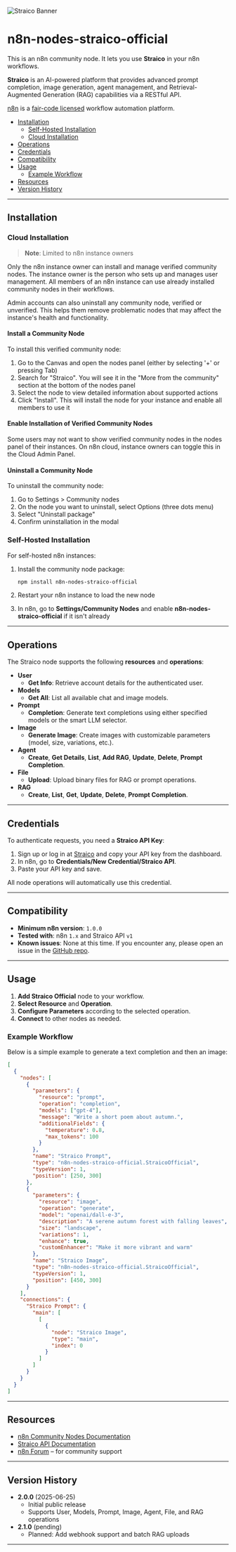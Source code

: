 ![Straico Banner](https://user-images.githubusercontent.com/10284570/173569848-c624317f-42b1-45a6-ab09-f0ea3c247648.png)

# n8n-nodes-straico-official

This is an n8n community node. It lets you use **Straico** in your n8n workflows.

**Straico** is an AI-powered platform that provides advanced prompt completion, image generation, agent management, and Retrieval-Augmented Generation (RAG) capabilities via a RESTful API.

[n8n](https://n8n.io/) is a [fair-code licensed](https://docs.n8n.io/reference/license/) workflow automation platform.

- [Installation](#installation)  
  - [Self-Hosted Installation](#self-hosted-installation)
  - [Cloud Installation](#cloud-installation)
- [Operations](#operations)  
- [Credentials](#credentials)  
- [Compatibility](#compatibility)  
- [Usage](#usage)  
  - [Example Workflow](#example-workflow)  
- [Resources](#resources)  
- [Version History](#version-history)

---

## Installation

### Cloud Installation

> **Note**: Limited to n8n instance owners

Only the n8n instance owner can install and manage verified community nodes. The instance owner is the person who sets up and manages user management. All members of an n8n instance can use already installed community nodes in their workflows.

Admin accounts can also uninstall any community node, verified or unverified. This helps them remove problematic nodes that may affect the instance's health and functionality.

#### Install a Community Node

To install this verified community node:

1. Go to the Canvas and open the nodes panel (either by selecting '+' or pressing Tab)
2. Search for "Straico". You will see it in the "More from the community" section at the bottom of the nodes panel
3. Select the node to view detailed information about supported actions
4. Click "Install". This will install the node for your instance and enable all members to use it

#### Enable Installation of Verified Community Nodes

Some users may not want to show verified community nodes in the nodes panel of their instances. On n8n cloud, instance owners can toggle this in the Cloud Admin Panel.

#### Uninstall a Community Node

To uninstall the community node:

1. Go to Settings > Community nodes
2. On the node you want to uninstall, select Options (three dots menu)
3. Select "Uninstall package"
4. Confirm uninstallation in the modal

### Self-Hosted Installation

For self-hosted n8n instances:

1. Install the community node package:

   ```bash
   npm install n8n-nodes-straico-official
   ```

2. Restart your n8n instance to load the new node

3. In n8n, go to **Settings/Community Nodes** and enable **n8n-nodes-straico-official** if it isn't already

---

## Operations

The Straico node supports the following **resources** and **operations**:

- **User**
  - **Get Info**: Retrieve account details for the authenticated user.
- **Models**
  - **Get All**: List all available chat and image models.
- **Prompt**
  - **Completion**: Generate text completions using either specified models or the smart LLM selector.
- **Image**
  - **Generate Image**: Create images with customizable parameters (model, size, variations, etc.).
- **Agent**
  - **Create**, **Get Details**, **List**, **Add RAG**, **Update**, **Delete**, **Prompt Completion**.
- **File**
  - **Upload**: Upload binary files for RAG or prompt operations.
- **RAG**
  - **Create**, **List**, **Get**, **Update**, **Delete**, **Prompt Completion**.

---

## Credentials

To authenticate requests, you need a **Straico API Key**:

1. Sign up or log in at [Straico](https://straico.com/) and copy your API key from the dashboard.
2. In n8n, go to **Credentials/New Credential/Straico API**.
3. Paste your API key and save.

All node operations will automatically use this credential.

---

## Compatibility

- **Minimum n8n version**: `1.0.0`  
- **Tested with**: n8n `1.x` and Straico API `v1`  
- **Known issues**: None at this time. If you encounter any, please open an issue in the [GitHub repo](https://github.com/your-org/n8n-nodes-straico-official).

---

## Usage

1. **Add Straico Official** node to your workflow.
2. **Select Resource** and **Operation**.
3. **Configure Parameters** according to the selected operation.
4. **Connect** to other nodes as needed.

### Example Workflow

Below is a simple example to generate a text completion and then an image:

```json
[
  {
    "nodes": [
      {
        "parameters": {
          "resource": "prompt",
          "operation": "completion",
          "models": ["gpt-4"],
          "message": "Write a short poem about autumn.",
          "additionalFields": {
            "temperature": 0.8,
            "max_tokens": 100
          }
        },
        "name": "Straico Prompt",
        "type": "n8n-nodes-straico-official.StraicoOfficial",
        "typeVersion": 1,
        "position": [250, 300]
      },
      {
        "parameters": {
          "resource": "image",
          "operation": "generate",
          "model": "openai/dall-e-3",
          "description": "A serene autumn forest with falling leaves",
          "size": "landscape",
          "variations": 1,
          "enhance": true,
          "customEnhancer": "Make it more vibrant and warm"
        },
        "name": "Straico Image",
        "type": "n8n-nodes-straico-official.StraicoOfficial",
        "typeVersion": 1,
        "position": [450, 300]
      }
    ],
    "connections": {
      "Straico Prompt": {
        "main": [
          [
            {
              "node": "Straico Image",
              "type": "main",
              "index": 0
            }
          ]
        ]
      }
    }
  }
]
```

---

## Resources

- [n8n Community Nodes Documentation](https://docs.n8n.io/integrations/community-nodes/)  
- [Straico API Documentation](https://documenter.getpostman.com/view/5900072/2s9YyzddrR)  
- [n8n Forum](https://community.n8n.io/) – for community support  

---

## Version History

- **2.0.0** (2025-06-25)  
  - Initial public release  
  - Supports User, Models, Prompt, Image, Agent, File, and RAG operations  
- **2.1.0** (pending)  
  - Planned: Add webhook support and batch RAG uploads

---